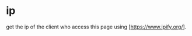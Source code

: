 # ip
get the ip of the client who access this page using [https://www.ipify.org/].

[https://www.ipify.org/]:(https://www.ipify.org/)
